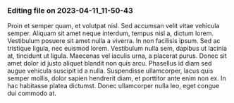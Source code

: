 

### Editing file on 2023-04-11_11-50-43

Proin et semper quam, et volutpat nisl. Sed accumsan velit vitae vehicula semper. Aliquam sit amet neque interdum, tempus nisl a, dictum lorem. Vestibulum posuere sit amet nulla a viverra. In non facilisis ipsum. Sed ac tristique ligula, nec euismod lorem. Vestibulum nulla sem, dapibus ut lacinia at, tincidunt ut ligula. Maecenas vel iaculis urna, a placerat purus. Donec sit amet dolor id justo aliquet blandit non quis arcu. Phasellus id diam sed augue vehicula suscipit id a nulla. Suspendisse ullamcorper, lacus quis semper mollis, dolor sapien hendrerit diam, et porttitor ante enim non ex. In hac habitasse platea dictumst. Donec ullamcorper nulla leo, eget congue dui commodo at.


